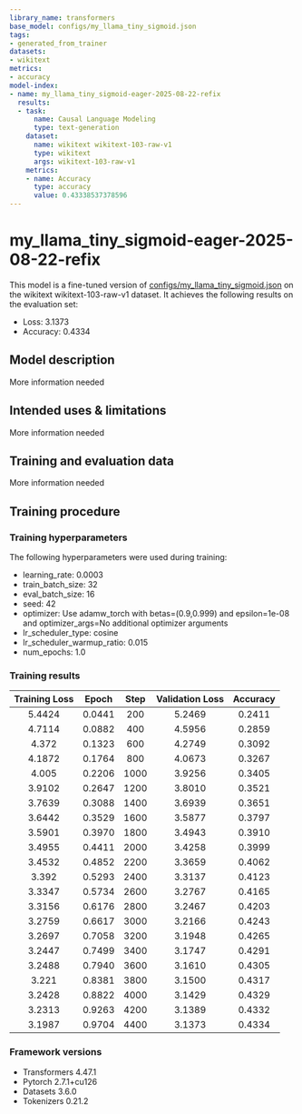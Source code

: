 ```yaml
---
library_name: transformers
base_model: configs/my_llama_tiny_sigmoid.json
tags:
- generated_from_trainer
datasets:
- wikitext
metrics:
- accuracy
model-index:
- name: my_llama_tiny_sigmoid-eager-2025-08-22-refix
  results:
  - task:
      name: Causal Language Modeling
      type: text-generation
    dataset:
      name: wikitext wikitext-103-raw-v1
      type: wikitext
      args: wikitext-103-raw-v1
    metrics:
    - name: Accuracy
      type: accuracy
      value: 0.43338537378596
---
```


<!-- This model card has been generated automatically according to the information the Trainer had access to. You
should probably proofread and complete it, then remove this comment. -->

# my_llama_tiny_sigmoid-eager-2025-08-22-refix

This model is a fine-tuned version of [configs/my_llama_tiny_sigmoid.json](https://huggingface.co/configs/my_llama_tiny_sigmoid.json) on the wikitext wikitext-103-raw-v1 dataset.
It achieves the following results on the evaluation set:
- Loss: 3.1373
- Accuracy: 0.4334

## Model description

More information needed

## Intended uses & limitations

More information needed

## Training and evaluation data

More information needed

## Training procedure

### Training hyperparameters

The following hyperparameters were used during training:
- learning_rate: 0.0003
- train_batch_size: 32
- eval_batch_size: 16
- seed: 42
- optimizer: Use adamw_torch with betas=(0.9,0.999) and epsilon=1e-08 and optimizer_args=No additional optimizer arguments
- lr_scheduler_type: cosine
- lr_scheduler_warmup_ratio: 0.015
- num_epochs: 1.0

### Training results

| Training Loss | Epoch  | Step | Validation Loss | Accuracy |
|:-------------:|:------:|:----:|:---------------:|:--------:|
| 5.4424        | 0.0441 | 200  | 5.2469          | 0.2411   |
| 4.7114        | 0.0882 | 400  | 4.5956          | 0.2859   |
| 4.372         | 0.1323 | 600  | 4.2749          | 0.3092   |
| 4.1872        | 0.1764 | 800  | 4.0673          | 0.3267   |
| 4.005         | 0.2206 | 1000 | 3.9256          | 0.3405   |
| 3.9102        | 0.2647 | 1200 | 3.8010          | 0.3521   |
| 3.7639        | 0.3088 | 1400 | 3.6939          | 0.3651   |
| 3.6442        | 0.3529 | 1600 | 3.5877          | 0.3797   |
| 3.5901        | 0.3970 | 1800 | 3.4943          | 0.3910   |
| 3.4955        | 0.4411 | 2000 | 3.4258          | 0.3999   |
| 3.4532        | 0.4852 | 2200 | 3.3659          | 0.4062   |
| 3.392         | 0.5293 | 2400 | 3.3137          | 0.4123   |
| 3.3347        | 0.5734 | 2600 | 3.2767          | 0.4165   |
| 3.3156        | 0.6176 | 2800 | 3.2467          | 0.4203   |
| 3.2759        | 0.6617 | 3000 | 3.2166          | 0.4243   |
| 3.2697        | 0.7058 | 3200 | 3.1948          | 0.4265   |
| 3.2447        | 0.7499 | 3400 | 3.1747          | 0.4291   |
| 3.2488        | 0.7940 | 3600 | 3.1610          | 0.4305   |
| 3.221         | 0.8381 | 3800 | 3.1500          | 0.4317   |
| 3.2428        | 0.8822 | 4000 | 3.1429          | 0.4329   |
| 3.2313        | 0.9263 | 4200 | 3.1389          | 0.4332   |
| 3.1987        | 0.9704 | 4400 | 3.1373          | 0.4334   |


### Framework versions

- Transformers 4.47.1
- Pytorch 2.7.1+cu126
- Datasets 3.6.0
- Tokenizers 0.21.2
